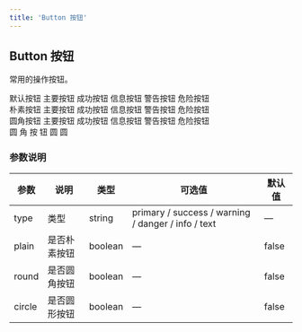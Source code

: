 ```yaml
---
title: 'Button 按钮'
---
```


## Button 按钮

常用的操作按钮。

<demo-block title="基础用法">
  <template slot="demoContent">
    <div>
      <qb-button>默认按钮</qb-button>
      <qb-button type="primary">主要按钮</qb-button>
      <qb-button type="success">成功按钮</qb-button>
      <qb-button type="info">信息按钮</qb-button>
      <qb-button type="warning">警告按钮</qb-button>
      <qb-button type="danger">危险按钮</qb-button>
    </div>
    <div>
      <qb-button plain>朴素按钮</qb-button>
      <qb-button type="primary" plain>主要按钮</qb-button>
      <qb-button type="success" plain>成功按钮</qb-button>
      <qb-button type="info" plain>信息按钮</qb-button>
      <qb-button type="warning" plain>警告按钮</qb-button>
      <qb-button type="danger" plain>危险按钮</qb-button>
    </div>
    <div>
      <qb-button round>圆角按钮</qb-button>
      <qb-button type="primary" round>主要按钮</qb-button>
      <qb-button type="success" round>成功按钮</qb-button>
      <qb-button type="info" round>信息按钮</qb-button>
      <qb-button type="warning" round>警告按钮</qb-button>
      <qb-button type="danger" round>危险按钮</qb-button>
    </div>
    <div>
      <qb-button circle>圆</qb-button>
      <qb-button type="primary" circle>角</qb-button>
      <qb-button type="success" circle>按</qb-button>
      <qb-button type="info" circle>钮</qb-button>
      <qb-button type="warning" circle>圆</qb-button>
      <qb-button type="danger" circle>圆</qb-button>
    </div>
  </template>

  <highlight-code slot="codeText" lang="html">
    <div>
      <qb-button>默认按钮</qb-button>
      <qb-button type="primary">主要按钮</qb-button>
      <qb-button type="success">成功按钮</qb-button>
      <qb-button type="info">信息按钮</qb-button>
      <qb-button type="warning">警告按钮</qb-button>
      <qb-button type="danger">危险按钮</qb-button>
    </div>
    <div>
      <qb-button plain>朴素按钮</qb-button>
      <qb-button type="primary" plain>主要按钮</qb-button>
      <qb-button type="success" plain>成功按钮</qb-button>
      <qb-button type="info" plain>信息按钮</qb-button>
      <qb-button type="warning" plain>警告按钮</qb-button>
      <qb-button type="danger" plain>危险按钮</qb-button>
    </div>
    <div>
      <qb-button round>圆角按钮</qb-button>
      <qb-button type="primary" round>主要按钮</qb-button>
      <qb-button type="success" round>成功按钮</qb-button>
      <qb-button type="info" round>信息按钮</qb-button>
      <qb-button type="warning" round>警告按钮</qb-button>
      <qb-button type="danger" round>危险按钮</qb-button>
    </div>
    <div>
      <qb-button circle>圆</qb-button>
      <qb-button type="primary" circle>角</qb-button>
      <qb-button type="success" circle>按</qb-button>
      <qb-button type="info" circle>钮</qb-button>
      <qb-button type="warning" circle>圆</qb-button>
      <qb-button type="danger" circle>圆</qb-button>
    </div>
  </highlight-code>
</demo-block>

### 参数说明

| 参数        | 说明           | 类型    | 可选值                                             | 默认值 |
| ----------- | -------------- | ------- | -------------------------------------------------- | ------ |
| type        | 类型           | string  | primary / success / warning / danger / info / text | —     |
| plain       | 是否朴素按钮   | boolean | —                                                 | false  |
| round       | 是否圆角按钮   | boolean | —                                                 | false  |
| circle      | 是否圆形按钮   | boolean | —                                                 | false  |